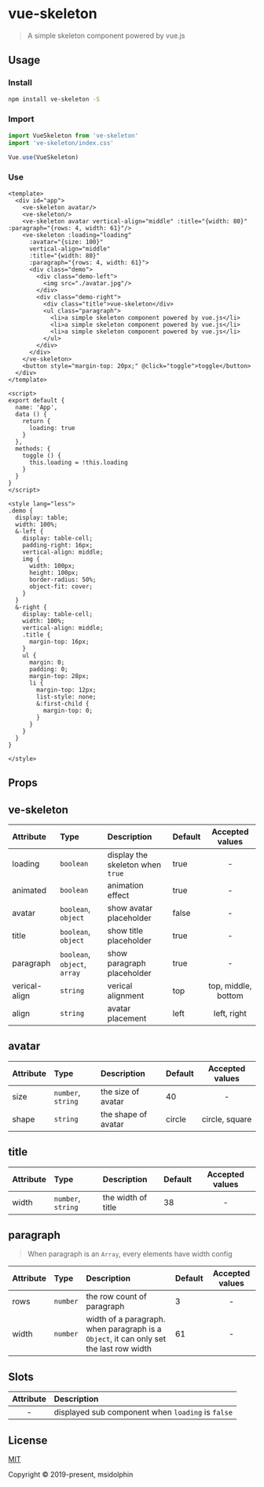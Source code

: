 # vue-skeleton


> A simple skeleton component powered by vue.js

## Usage

### Install

```bash
npm install ve-skeleton -S
```

### Import
```js
import VueSkeleton from 've-skeleton'
import 've-skeleton/index.css'

Vue.use(VueSkeleton)
```

### Use
```vue
<template>
  <div id="app">
    <ve-skeleton avatar/>
    <ve-skeleton/>
    <ve-skeleton avatar vertical-align="middle" :title="{width: 80}" :paragraph="{rows: 4, width: 61}"/>
    <ve-skeleton :loading="loading" 
      :avatar="{size: 100}"
      vertical-align="middle"
      :title="{width: 80}"
      :paragraph="{rows: 4, width: 61}">
      <div class="demo">
        <div class="demo-left">
          <img src="./avatar.jpg"/>
        </div>
        <div class="demo-right">
          <div class="title">vue-skeleton</div>
          <ul class="paragraph">
            <li>a simple skeleton component powered by vue.js</li>
            <li>a simple skeleton component powered by vue.js</li>
            <li>a simple skeleton component powered by vue.js</li>
          </ul>
        </div>
      </div>
    </ve-skeleton>
    <button style="margin-top: 20px;" @click="toggle">toggle</button>
  </div>
</template>

<script>
export default {
  name: 'App',
  data () {
    return {
      loading: true
    }
  },
  methods: {
    toggle () {
      this.loading = !this.loading
    }
  }
}
</script>

<style lang="less">
.demo {
  display: table;
  width: 100%;
  &-left {
    display: table-cell;
    padding-right: 16px;
    vertical-align: middle;
    img {
      width: 100px;
      height: 100px;
      border-radius: 50%;
      object-fit: cover;
    }
  }
  &-right {
    display: table-cell;
    width: 100%;
    vertical-align: middle;
    .title {
      margin-top: 16px;
    }
    ul {
      margin: 0;
      padding: 0;
      margin-top: 28px;
      li {
        margin-top: 12px;
        list-style: none;
        &:first-child {
          margin-top: 0;
        }
      }
    }
  }
}

</style>

```

## Props

## ve-skeleton
| Attribute | Type | Description | Default | Accepted values |
| :------ | :------ | :------ | --- | :---: |
| loading | `boolean` | display the skeleton when `true` | true | - |
| animated | `boolean` | animation effect | true | - |
| avatar | `boolean`, `object` | show avatar placeholder | false | - |
| title | `boolean`, `object` | show title placeholder | true | - |
| paragraph | `boolean`, `object`, `array` | show paragraph placeholder | true  | - |
| verical-align | `string` | verical alignment | top | top, middle, bottom |
| align | `string` | avatar placement | left | left, right |

## avatar
| Attribute | Type | Description | Default | Accepted values |
| :------ | :------ | :------ | --- | :---: |
| size | `number`, `string` | the size of avatar | 40 | - |
| shape | `string` | the shape of avatar | circle | circle, square |

## title
| Attribute | Type | Description | Default | Accepted values |
| :------ | :------ | :------ | --- | :---: |
| width | `number`, `string` | the width of title | 38 | - |

## paragraph

> When paragraph is an `Array`, every elements have width config

| Attribute | Type | Description | Default | Accepted values |
| :------ | :------ | :------ | --- | :---: |
| rows | `number` | the row count of paragraph  | 3 | - |
| width | `number` | width of a paragraph. when paragraph is a `Object`, it can only set the last row width  | 61 | -  |

## Slots
| Attribute | Description 
| :------: | :------ |
| - | displayed sub component when `loading` is `false`  |

## License
[MIT](http://opensource.org/licenses/MIT)

Copyright © 2019-present, msidolphin
